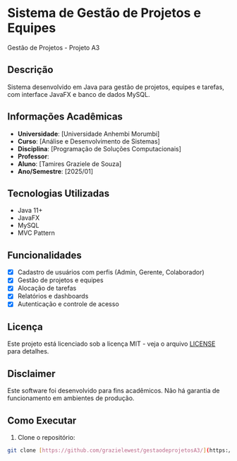 # Sistema de Gestão de Projetos e Equipes
Gestão de Projetos - Projeto A3

## Descrição
Sistema desenvolvido em Java para gestão de projetos, equipes e tarefas, com interface JavaFX e banco de dados MySQL.

## Informações Acadêmicas
- **Universidade**: [Universidade Anhembi Morumbi]
- **Curso**: [Análise e Desenvolvimento de Sistemas]
- **Disciplina**: [Programação de Soluções Computacionais]
- **Professor**: 
- **Aluno**: [Tamires Graziele de Souza]
- **Ano/Semestre**: [2025/01]

## Tecnologias Utilizadas
- Java 11+
- JavaFX
- MySQL
- MVC Pattern

## Funcionalidades
- [x] Cadastro de usuários com perfis (Admin, Gerente, Colaborador)
- [x] Gestão de projetos e equipes
- [x] Alocação de tarefas
- [x] Relatórios e dashboards
- [x] Autenticação e controle de acesso

## Licença
Este projeto está licenciado sob a licença MIT - veja o arquivo [LICENSE](LICENSE) para detalhes.

## Disclaimer
Este software foi desenvolvido para fins acadêmicos. Não há garantia de funcionamento em ambientes de produção.

## Como Executar
1. Clone o repositório:
```bash
git clone [https://github.com/grazielewest/gestaodeprojetosA3/](https://github.com/grazielewest/gestaodeprojetosA3/)


